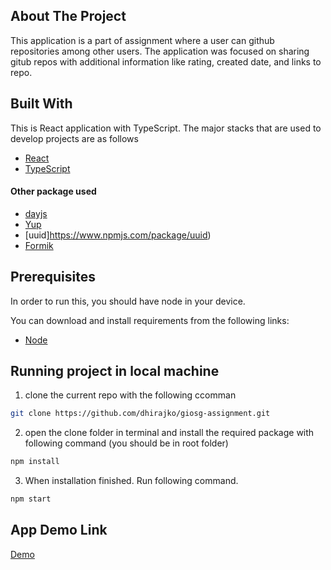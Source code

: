 <!-- ABOUT THE PROJECT -->

## About The Project

This application is a part of assignment where a user can github repositories among other users. The application was focused on sharing gitub repos with additional information like rating, created date, and links to repo.

## Built With

This is React application with TypeScript. The major stacks that are used to develop projects are as follows

- [React](https://reactjs.org/)
- [TypeScript](https://www.typescriptlang.org/)

#### Other package used
- [dayjs](https://day.js.org/)
- [Yup](https://www.npmjs.com/package/yup)
- [uuid]https://www.npmjs.com/package/uuid)
- [Formik](https://formik.org/docs/overview)

## Prerequisites

In order to run this, you should have node in your device. 

You can download and install requirements from the following links:

- [Node](https://nodejs.org/en/)
## Running project in local machine

1. clone the current repo with the following ccomman
```sh
git clone https://github.com/dhirajko/giosg-assignment.git
```

2. open the clone folder in terminal and install the required package with following command (you should be in root folder)

```sh
npm install
```

3. When installation finished. Run following command.

```sh
npm start
```
## App Demo Link

[Demo](https://git-demo-assignment.netlify.app/)


